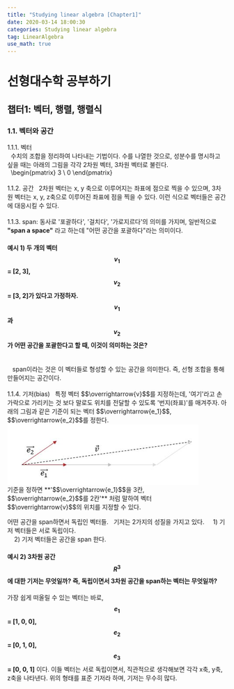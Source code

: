 ```yaml
---
title: "Studying linear algebra [Chapter1]"
date: 2020-03-14 18:00:30
categories: Studying linear algebra
tag: LinearAlgebra
use_math: true
---
```


# 선형대수학 공부하기
## 챕터1: 벡터, 행렬, 행렬식
### 1.1. 벡터와 공간
1.1.1. 벡터   
&nbsp;&nbsp;수치의 조합을 정리하여 나타내는 기법이다. 수를 나열한 것으로, 성분수를 명시하고 싶을 때는 아래의 그림을 각각 2차원 벡터, 3차원 벡터로 불린다.  
&nbsp; \begin{pmatrix} 3 \\ 0 \end{pmatrix}
<br><br>
1.1.2. 공간
&nbsp;&nbsp;2차원 벡터는 x, y 축으로 이루어지는 좌표에 점으로 찍을 수 있으며, 3차원 벡터는 x, y, z축으로 이루어진 좌표에 점을 찍을 수 있다. 이런 식으로 벡터들은 공간에 대응시킬 수 있다.
<br><br>
1.1.3. span: 동사로 '포괄하다', '걸치다', '가로지르다'의 의미를 가지며, 일반적으로 **"span a space"** 라고 하는데 "어떤 공간을 포괄하다"라는 의미이다.
<br>
#### 예시 1) 두 개의 벡터 $$v_1$$ = [2, 3], $$v_2$$ = [3, 2]가 있다고 가정하자. $$v_1$$과 $$v_2$$가 어떤 공간을 포괄한다고 할 때, 이것이 의미하는 것은?
<br>
&nbsp;&nbsp; span이라는 것은 이 벡터들로 형성할 수 있는 공간을 의미한다. 즉, 선형 조합을 통해 만들어지는 공간이다.
<br><br>
1.1.4. 기저(bias)
&nbsp;&nbsp;특정 벡터 $$\overrightarrow{v}$$를 지정하는데, '여기'라고 손가락으로 가리키는 것 보다 말로도 위치를 전달할 수 있도록 '번지(좌표)'를 매겨주자. 아래의 그림과 같은 기준이 되는 벡터 $$\overrightarrow{e_1}$$, $$\overrightarrow{e_2}$$를 정한다.  
<br>
<img src="/assets/images/studying/chapter1/3.JPG" align="center">
<br>
기준을 정하면 **'$$\overrightarrow{e_1}$$을 3칸, $$\overrightarrow{e_2}$$를 2칸'** 처럼 말하여 벡터 $$\overrightarrow{v}$$의 위치를 지정할 수 있다.

어떤 공간을 span하면서 독립인 벡터들. 
&nbsp;&nbsp;기저는 2가지의 성질을 가지고 있다.
&nbsp;&nbsp;&nbsp;&nbsp;1) 기저 벡터들은 서로 독립이다.  
&nbsp;&nbsp;&nbsp;&nbsp;2) 기저 벡터들은 공간을 span 한다.  

#### 예시 2) 3차원 공간 $$R^3$$에 대한 기저는 무엇일까? 즉, 독립이면서 3차원 공간을 span하는 벡터는 무엇일까?

  가장 쉽게 떠올릴 수 있는 벡터는 바로, **$$e_1$$ = [1, 0, 0], $$e_2$$ = [0, 1, 0], $$e_3$$ = [0, 0, 1]** 이다.
  이들 벡터는 서로 독립이면서, 직관적으로 생각해보면 각각 x축, y축, z축을 나타낸다.
  위의 형태를 표준 기저라 하며, 기저는 무수히 많다.

